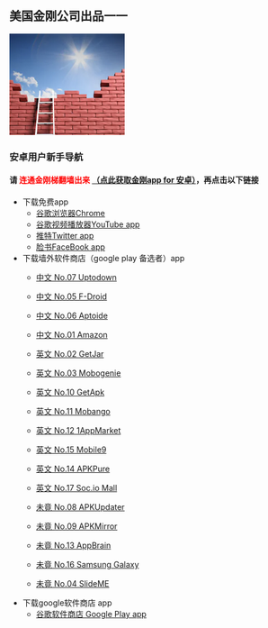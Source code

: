 ## 美国金刚公司出品一一

![image](l-w-s-athird.png)


### 安卓用户新手导航
#### 请<font color="Red"> 连通金刚梯翻墙出来 </font>[（点此获取金刚app for 安卓）](https://a2zitpro.github.io/web/dl)，再点击以下链接
- 下载免费app
  - [谷歌浏览器Chrome](https://a2zitpro.github.io/web/downloadchrome)
  - [谷歌视频播放器YouTube app](https://a2zitpro.github.io/web/downloadyoutubeapp)
  - [推特Twitter app](https://a2zitpro.github.io/web/downloadtwitterapp)
  - [脸书FaceBook app](https://a2zitpro.github.io/web/downloadfacebookapp)
- 下载墙外软件商店（google play 备选者）app
  - [中文 No.07 Uptodown](https://dw.uptodown.com/dwn/w76tVn7onjw1uZFTLSx7oIxYomQfut9TVAFqvIXhaXpXWIoc7ap7cDcDy6DfN5bsFAv59N7x2zMp1U3M1qsqFQfP8bDdyEHODPtwhhY8rucnFvtnY8zuNqBcN87z3u5A/Q1AmX-ZkmAe0DUQLJjv-H2aoOfj9s8dX9Whgq8FV4qzIBiervdrP3TD0YJnkMcRFuWrQnW8MvVVh6HVxkNVaoBNMrkROmJlx_2p8FIdyT341TJtlbdS9KATXg1tiF8jn/UXsi-70vntQLkBlfu4A3ud_gYaS6SUPp3qzmwPU5bM-2bTtWdLqwTtNb11lKzn-3/)
  - [中文 No.05 F-Droid](https://F-droid.org/)
  - [中文 No.06 Aptoide](https://cn.aptoide.com/download)
  - [中文 No.01 Amazon](https://www.amazon.cn/gp/mas/blp/install/ref=mas_rw_hw?campaign=DLP&channel=3240&asin=&appVersion=stable&appName=hollywood&isMLP=1&startassist=false)

  - [英文 No.02 GetJar](https://www.getjar.com/download-app/?u=%2Fdownload%2F16914%2F92497%2F%3Ft%3D1573134913&a=GetJar%20Apps&f=395241_640489__app-getJar-release.apk)
  - [英文 No.03 Mobogenie](https://en.softonic.com/download/mobogenie/android/post-download?ex=MOB-152.3)
  - [英文 No.10 GetApk](http://download2268.mediafire.com/0t1rknce26og/n2s3trfhxv6so0q/getapk2.0.4.apk)
  - [英文 No.11 Mobango](https://m.apkpure.com/mobango-app-store/com.appswiz.mobangoappstorehgaje/download?from=details)
  - [英文 No.12 1AppMarket](https://m.apkpure.com/app-market/com.vicinfotech.vicappmarket.appmarket/download?from=details)
  - [英文 No.15 Mobile9](https://dw.uptodown.com/dwn/_aPyb_NJzKo1v5Zl2XDKnYsL5gUHj80M4OW_ZJjZMdj3A3_oUPJIGqqaaM24-bZidJw0kE1AP5mpgf9h8cp6f8cpynTkk39F19qvokxL-MVyZBKwPKcMA_PvrhS7EBT1/ASRmCNxeFYZ3vbIO1H6eORmgodTPdri4Fk5L1eKXwwO1bkMKwA8vSEvcVJrfzHljGPTTjzsILJGy7JKtBW1O-O6RLrNsjhz9cI3Hg29Cvh-OkbFOyIRI144NqM9wmwqW/gVC0zOggQlID-3D_nUOsM8Xf5AY90nzecrGwcSBqxYAnfXPigbqWOQuKs2tDbdtj/)
  - [英文 No.14 APKPure](https://m.apkpure.com/apkpure/com.apkpure.aegon/download?from=aegon_m)
  - [英文 No.17 Soc.io Mall](https://aapks.com/download.php?dl=19025300)

  - [未竟 No.08 APKUpdater](https://dw60.uptodown.com/dwn/_WbzZnJJga4VVokJZEfhjUzGTy6ARAiE_4PbMTgV-B46YqV4SwBWJfmO1lCW6w7tDfqB75MjFz28B7D7JIWsoF2VesiOp2TkIAHKnX9xLOk1nSJCIMgCRK_FiVbNCN6r/r00Cc8iim-HUYfTBKZHpcmtES69gy81gQAXsmiYmvfCiXiP73c84joaO4cX9_iStWc5CHdE1BsHEPiNYsu1vFJR9vwECdULwu-AvtPx69MttqGRXwDb2P8MAxVS_GoYA/pYB2jGcnNNRyQcOQvsGskeEcWfEI8uEbC0tPDvVmRSs=/)
  - [未竟 No.09 APKMirror](https://dw76.uptodown.com/dwn/Hb9YmyfPxVcEGeqrgJnFCuqP2_bzxR_NrMWWoOEnarD3Pm7s2tpArPKUeYI9Wwd8kfQwXWpNcL-Pn62U0C4_GnFpg095f9emsluxaz-PmrnrPxf3ijoi-edPmbwA_m1b/ED6pZDACAqK20Gxn6h9c64r28p7Uey3tIh-sdFLtNtw0XyjoMFJnA8ziPS8pILSH_4ivryNKQd7il5keWcEzW9gmQTIp2AXlN4JgH2HdqekpAOR9PJEy-gUONxvsE2R5/Vp3O6gCGasaJ-GmTPyFKaxLco_RLmcYaWqzvsn966hQ=/)
  - [未竟 No.13 AppBrain](https://dw.uptodown.com/dwn/dF4NfpYWywl0AZumUjUDRPvVnsalgH32wuX2jV26MkviGIHiXk9a93-IKhtaBER4VJ_el5is_bfKMeN5QipXMsav0cabv5TIpGTdBHLv6t-qsFeRMxsCN-7lDcnT6t1H/7Sb7y0ekAyWFOXEGEmMhDOoR4u6WlzTY0ccGs6fVm2WW9sYTXFSJRHhkNb5NHEP0g-JzcoJTCTRSzEn1YBGRosUri-WVzP09V1H8leeuENcItn_O0e7Orgvac_q1UPjt/_cH5hYA_NJvk09VewSbWeVAGlio3eQXBk3Xk8kroDy1uG2lnBTqp9vzZgXvzWj3s/)
  - [未竟 No.16 Samsung Galaxy](https://dw.uptodown.com/dwn/u66k3-w2sz4uw8xjgzuDQPljnVHfsrDTU0MOI1Log6eKjdM2Rx_Y8NDBX0ZnpljJbazU6_eOcO4m4NkRROggC-dwrKY4lsSl4AFmtjvG5tPoJerDO8M6a9Z1hCdmkFNB/T_VqFbHjvb59GKLNxTtIbIdDljuGX895Wuq1Cga11CcmRfs4XLSt6kv1vtyNnBbDzEe5bucqyL-mOQQXWrzim_1esqaRMwRnPFgDeEl8f-ZHHIiThP95Apgdu_yN2d0z/8qBdVp1vqEO5t51j0QtH_NNNVP1uI-OsMbJN5JUYXhpVZx96BoTtk5H6gqp_mkOH/)
  - [未竟 No.04 SlideME]()
- 下载google软件商店 app
  - [谷歌软件商店 Google Play app](https://a2zitpro.github.io/web/downloadgoogleplayapp)    
